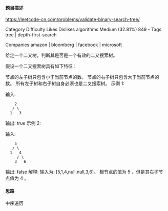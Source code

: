 #### 题目描述
https://leetcode-cn.com/problems/validate-binary-search-tree/


Category	Difficulty	Likes	Dislikes
algorithms	Medium (32.81%)	849	-
Tags
tree | depth-first-search

Companies
amazon | bloomberg | facebook | microsoft

给定一个二叉树，判断其是否是一个有效的二叉搜索树。

假设一个二叉搜索树具有如下特征：

节点的左子树只包含小于当前节点的数。
节点的右子树只包含大于当前节点的数。
所有左子树和右子树自身必须也是二叉搜索树。
示例 1:

输入:
```
    2
   / \
  1   3
```
输出: true
示例 2:

输入:
```
    5
   / \
  1   4
     / \
    3   6
```
输出: false
解释: 输入为: [5,1,4,null,null,3,6]。
     根节点的值为 5 ，但是其右子节点值为 4 。

#### 思路
中序遍历
